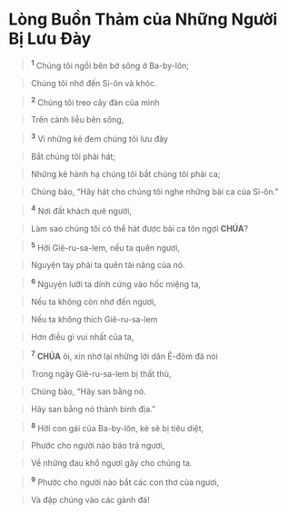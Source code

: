 # Lòng Buồn Thảm của Những Người Bị Lưu Đày

> <sup><b>1</b></sup> Chúng tôi ngồi bên bờ sông ở Ba-by-lôn;
>


> Chúng tôi nhớ đến Si-ôn và khóc.
>


> <sup><b>2</b></sup> Chúng tôi treo cây đàn của mình
>


> Trên cành liễu bên sông,
>


> <sup><b>3</b></sup> Vì những kẻ đem chúng tôi lưu đày
>


> Bắt chúng tôi phải hát;
>


> Những kẻ hành hạ chúng tôi bắt chúng tôi phải ca;
>


> Chúng bảo, “Hãy hát cho chúng tôi nghe những bài ca của Si-ôn.”
>


> <sup><b>4</b></sup> Nơi đất khách quê người,
>


> Làm sao chúng tôi có thể hát được bài ca tôn ngợi **CHÚA**?
>


> <sup><b>5</b></sup> Hỡi Giê-ru-sa-lem, nếu ta quên ngươi,
>


> Nguyện tay phải ta quên tài năng của nó.
>


> <sup><b>6</b></sup> Nguyện lưỡi ta dính cứng vào hốc miệng ta,
>


> Nếu ta không còn nhớ đến ngươi,
>


> Nếu ta không thích Giê-ru-sa-lem
>


> Hơn điều gì vui nhất của ta,
>


> <sup><b>7</b></sup> **CHÚA** ôi, xin nhớ lại những lời dân Ê-đôm đã nói
>


> Trong ngày Giê-ru-sa-lem bị thất thủ,
>


> Chúng bảo, “Hãy san bằng nó.
>


> Hãy san bằng nó thành bình địa.”
>


> <sup><b>8</b></sup> Hỡi con gái của Ba-by-lôn, kẻ sẽ bị tiêu diệt,
>


> Phước cho người nào báo trả ngươi,
>


> Về những đau khổ ngươi gây cho chúng ta.
>


> <sup><b>9</b></sup> Phước cho người nào bắt các con thơ của ngươi,
>


> Và đập chúng vào các gành đá!
>